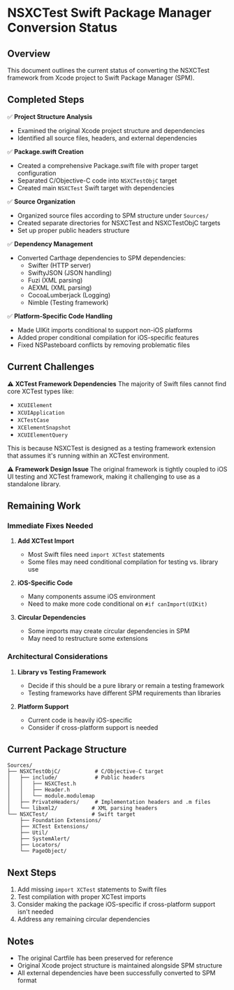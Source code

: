# NSXCTest Swift Package Manager Conversion Status

## Overview

This document outlines the current status of converting the NSXCTest framework from Xcode project to Swift Package Manager (SPM).

## Completed Steps

✅ **Project Structure Analysis**
- Examined the original Xcode project structure and dependencies
- Identified all source files, headers, and external dependencies

✅ **Package.swift Creation**
- Created a comprehensive Package.swift file with proper target configuration
- Separated C/Objective-C code into `NSXCTestObjC` target
- Created main `NSXCTest` Swift target with dependencies

✅ **Source Organization**
- Organized source files according to SPM structure under `Sources/`
- Created separate directories for NSXCTest and NSXCTestObjC targets
- Set up proper public headers structure

✅ **Dependency Management**
- Converted Carthage dependencies to SPM dependencies:
  - Swifter (HTTP server)
  - SwiftyJSON (JSON handling)
  - Fuzi (XML parsing)
  - AEXML (XML parsing)
  - CocoaLumberjack (Logging)
  - Nimble (Testing framework)

✅ **Platform-Specific Code Handling**
- Made UIKit imports conditional to support non-iOS platforms
- Added proper conditional compilation for iOS-specific features
- Fixed NSPasteboard conflicts by removing problematic files

## Current Challenges

⚠️ **XCTest Framework Dependencies**
The majority of Swift files cannot find core XCTest types like:
- `XCUIElement`
- `XCUIApplication` 
- `XCTestCase`
- `XCElementSnapshot`
- `XCUIElementQuery`

This is because NSXCTest is designed as a testing framework extension that assumes it's running within an XCTest environment.

⚠️ **Framework Design Issue**
The original framework is tightly coupled to iOS UI testing and XCTest framework, making it challenging to use as a standalone library.

## Remaining Work

### Immediate Fixes Needed

1. **Add XCTest Import**
   - Most Swift files need `import XCTest` statements
   - Some files may need conditional compilation for testing vs. library use

2. **iOS-Specific Code**
   - Many components assume iOS environment
   - Need to make more code conditional on `#if canImport(UIKit)`

3. **Circular Dependencies**
   - Some imports may create circular dependencies in SPM
   - May need to restructure some extensions

### Architectural Considerations

1. **Library vs Testing Framework**
   - Decide if this should be a pure library or remain a testing framework
   - Testing frameworks have different SPM requirements than libraries

2. **Platform Support**
   - Current code is heavily iOS-specific
   - Consider if cross-platform support is needed

## Current Package Structure

```
Sources/
├── NSXCTestObjC/           # C/Objective-C target
│   ├── include/            # Public headers
│   │   ├── NSXCTest.h
│   │   ├── Header.h
│   │   └── module.modulemap
│   ├── PrivateHeaders/     # Implementation headers and .m files
│   └── libxml2/           # XML parsing headers
└── NSXCTest/              # Swift target
    ├── Foundation Extensions/
    ├── XCTest Extensions/
    ├── Util/
    ├── SystemAlert/
    ├── Locators/
    └── PageObject/
```

## Next Steps

1. Add missing `import XCTest` statements to Swift files
2. Test compilation with proper XCTest imports
3. Consider making the package iOS-specific if cross-platform support isn't needed
4. Address any remaining circular dependencies

## Notes

- The original Cartfile has been preserved for reference
- Original Xcode project structure is maintained alongside SPM structure
- All external dependencies have been successfully converted to SPM format
